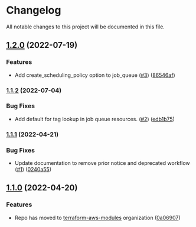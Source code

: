 # Changelog

All notable changes to this project will be documented in this file.

## [1.2.0](https://github.com/terraform-aws-modules/terraform-aws-batch/compare/v1.1.2...v1.2.0) (2022-07-19)


### Features

* Add create_scheduling_policy option to job_queue ([#3](https://github.com/terraform-aws-modules/terraform-aws-batch/issues/3)) ([86546af](https://github.com/terraform-aws-modules/terraform-aws-batch/commit/86546af08a5791149693374e9206fb5166914b37))

### [1.1.2](https://github.com/terraform-aws-modules/terraform-aws-batch/compare/v1.1.1...v1.1.2) (2022-07-04)


### Bug Fixes

* Add default for tag lookup in job queue resources. ([#2](https://github.com/terraform-aws-modules/terraform-aws-batch/issues/2)) ([edb1b75](https://github.com/terraform-aws-modules/terraform-aws-batch/commit/edb1b751913f612aa9e93891976ff677a3fee4fc))

### [1.1.1](https://github.com/terraform-aws-modules/terraform-aws-batch/compare/v1.1.0...v1.1.1) (2022-04-21)


### Bug Fixes

* Update documentation to remove prior notice and deprecated workflow ([#1](https://github.com/terraform-aws-modules/terraform-aws-batch/issues/1)) ([0240a55](https://github.com/terraform-aws-modules/terraform-aws-batch/commit/0240a554cb3be716339facc3e8d6f9e3711815d0))

## [1.1.0](https://github.com/clowdhaus/terraform-aws-batch/compare/v1.0.1...v1.1.0) (2022-04-20)


### Features

* Repo has moved to [terraform-aws-modules](https://github.com/terraform-aws-modules/terraform-aws-batch) organization ([0a06907](https://github.com/clowdhaus/terraform-aws-batch/commit/0a069071da5cc744cae2fbc3b335a9c918dd6357))
